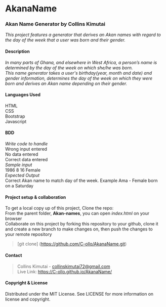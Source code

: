 # AkanaName
### **Akan Name Generator** by Collins Kimutai
_This project features a generator that derives an Akan names with regard to the day of the week that a user was born and their gender._


#### **Description**
_In many parts of Ghana, and elsewhere in West Africa, a person’s name is determined by the day of the week on which she/he was born._
<br>
_This name generator takes a user's birthday(year, month and date) and gender information, determines the day of the week on which they were born and derives an Akan name depending on their gender._

#### **Languages Used**
HTML <br>
CSS <br>
Bootstrap <br>
Javascript 

#### **BDD**
*Write code to handle* <br>
Wrong input entered <br>
No data entered <br>
Correct data entered <br>
*Sample input* <br>
1986    8   16  Female <br>
*Expected Output* <br>
Correct Akan name to match day of the week. Example Ama - Female born on a Saturday

#### **Project setup & collaboration**
To get a local copy up of this project, Clone the repo: <br>
From the parent folder, **Akan-names**, you can open *index.html* on your browser <br>
Collaborate on this project by forking this repository to your github, clone it and create a new branch to make changes on, then push the changes to your remote repository <br>
>[git clone] (https://github.com/C-ollo/AkanaName.git)

#### **Contact**
>Collins Kimutai - collinskimutai72@gmail.com <br>
>Live Link: https://C-ollo.github.io/AkanaName/

#### **Copyright & License**
Distributed under the MIT License. See LICENSE for more information on license and copyright. 
